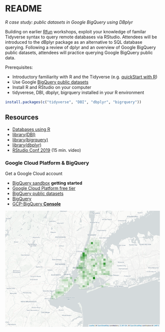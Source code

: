 
<!-- README.md is generated from README.Rmd. Please edit that file -->

# README

<!-- badges: start -->
<!-- badges: end -->

*R case study: public datasets in Google BigQuery using DBplyr*

Building on earlier [Rfun](https://rfun.library.duke.edu/) workshops,
exploit your knowledge of familar Tidyverse syntax to query remote
databases via RStudio. Attendees will be introduced to the dBplyr
package as an alternative to SQL database querying. Following a review
of dplyr and an overview of Google BigQuery public datasets, attendees
will practice querying Google BigQuery public data.

Prerequisites:

-   Introductory familiarity with R and the Tidyverse (e.g. [quickStart
    with R](https://rfun.library.duke.edu/portfolio/r_flipped/))
-   Use Google [BigQuery public
    datasets](https://cloud.google.com/bigquery/public-data)  
-   Install R and RStudio on your computer
-   tidyverese, DBI, dbplyr, bigrquery installed in your R environment

``` r
install.packages(c("tidyverse", "DBI", "dbplyr", "bigrquery"))
```

## Resources

-   [Databases using R](https://db.rstudio.com/)
-   [library(DBI)](https://dbi.r-dbi.org/reference/)
-   [library(bigrquery)](https://bigrquery.r-dbi.org/)
-   [library(dbplyr)](https://dbplyr.tidyverse.org/)
-   [RStudio Conf
    2019](https://rstudio.com/resources/rstudioconf-2019/databases-using-r-the-latest/)
    (15 min. video)

### Google Cloud Platform & BigQuery

Get a Google Cloud account

-   [BigQuery sandbox](https://cloud.google.com/bigquery/docs/sandbox)
    **getting started**
-   [Google Cloud Platform free
    tier](https://cloud.google.com/free/docs/gcp-free-tier)
-   [BigQuery public
    datasets](https://cloud.google.com/bigquery/public-data)
-   [BigQuery](https://cloud.google.com/bigquery)
-   [GCP-BigQuery
    **Console**](https://console.cloud.google.com/bigquery)

![](images/tree_cover.png)
